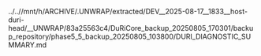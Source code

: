 ../..//mnt/h/ARCHIVE/.UNWRAP/extracted/DEV__2025-08-17__1833__host-duri-head/__UNWRAP/83a25563c4/DuRiCore_backup_20250805_170301/backup_repository/phase5_5_backup_20250805_103800/DURI_DIAGNOSTIC_SUMMARY.md